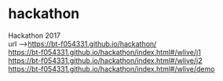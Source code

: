 # hackathon<br/>
Hackathon 2017<br/>
url -->https://bt-f054331.github.io/hackathon/<br/>
https://bt-f054331.github.io/hackathon/index.html#/wlive/j1<br/>
https://bt-f054331.github.io/hackathon/index.html#/wlive/j2<br/>
https://bt-f054331.github.io/hackathon/index.html#/wlive/demo<br/>
